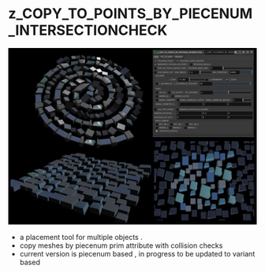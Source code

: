 # z_COPY_TO_POINTS_BY_PIECENUM_INTERSECTIONCHECK

![z_COPY_TO_POINTS_BY_PIECENUM_INTERSECTIONCHECK](/hip/z_COPY_TO_POINTS_BY_PIECENUM_INTERSECTIONCHECK/z_COPY_TO_POINTS_BY_PIECENUM_INTERSECTIONCHECK.jpg?raw=true "z_CAM_ISOMETRIC")

- a placement tool for multiple objects .  
- copy meshes by piecenum prim attribute with collision checks   
- current version is piecenum based , in progress to be updated to variant based
